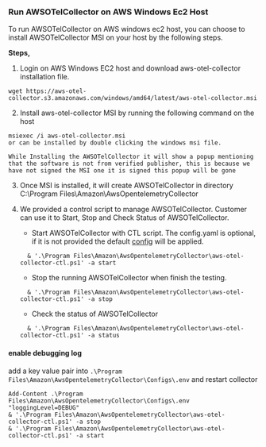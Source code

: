### Run AWSOTelCollector on AWS Windows Ec2 Host

To run AWSOTelCollector on AWS windows ec2 host, you can choose to install AWSOTelCollector MSI on your host by the following steps.

**Steps,**
1. Login on AWS Windows EC2 host and download aws-otel-collector installation file.
```
wget https://aws-otel-collector.s3.amazonaws.com/windows/amd64/latest/aws-otel-collector.msi
```
2. Install aws-otel-collector MSI by running the following command on the host
```
msiexec /i aws-otel-collector.msi
or can be installed by double clicking the windows msi file.
```
`While Installing the AWSOTelCollector it will show a popup mentioning that the software is not from verified publisher, this is because we have not signed the MSI one it is signed this popup will be gone`

3. Once MSI is installed, it will create AWSOTelCollector in directory C:\Program Files\Amazon\AwsOpentelemetryCollector

4. We provided a control script to manage AWSOTelCollector. Customer can use it to Start, Stop and Check Status of AWSOTelCollector.
    * Start AWSOTelCollector with CTL script. The config.yaml is optional, if it is not provided the default [config](../../config.yaml) will be applied.
    ```
      & '.\Program Files\Amazon\AwsOpentelemetryCollector\aws-otel-collector-ctl.ps1' -a start 
    ```
    * Stop the running AWSOTelCollector when finish the testing.
    ```
      & '.\Program Files\Amazon\AwsOpentelemetryCollector\aws-otel-collector-ctl.ps1' -a stop 

    ```
    * Check the status of AWSOTelCollector
    ```
      & '.\Program Files\Amazon\AwsOpentelemetryCollector\aws-otel-collector-ctl.ps1' -a status 
    ```


#### enable debugging log

add a key value pair into `.\Program Files\Amazon\AwsOpentelemetryCollector\Configs\.env` and restart collector

```
Add-Content .\Program Files\Amazon\AwsOpentelemetryCollector\Configs\.env "loggingLevel=DEBUG"
& '.\Program Files\Amazon\AwsOpentelemetryCollector\aws-otel-collector-ctl.ps1' -a stop 
& '.\Program Files\Amazon\AwsOpentelemetryCollector\aws-otel-collector-ctl.ps1' -a start
```
